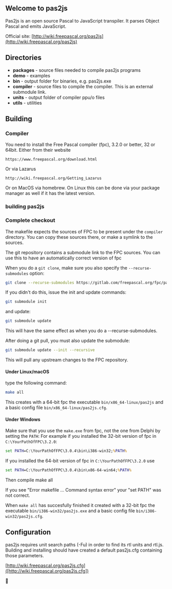## Welcome to pas2js

Pas2js is an open source Pascal to JavaScript transpiler.
It parses Object Pascal and emits JavaScript.

Official site:
[http://wiki.freepascal.org/pas2js](http://wiki.freepascal.org/pas2js)


## Directories

* **packages** - source files needed to compile pas2js programs
* **demo** - examples
* **bin** - output folder for binaries, e.g. pas2js.exe
* **compiler** - source files to compile the compiler. This is an external submodule link.
* **units** - output folder of compiler ppu/o files
* **utils** - utilities

## Building

### Compiler
You need to install the Free Pascal compiler (fpc), 3.2.0 or better, 32 or 64bit.
Either from their website
```text
https://www.freepascal.org/download.html
```
Or via Lazarus
```text
http://wiki.freepascal.org/Getting_Lazarus
```

Or on MacOS via homebrew. On Linux this can be done via your package manager
as well if it has the latest version.

### building pas2js

### Complete checkout

The makefile expects the sources of FPC to be present under the `compiler` directory.
You can copy these sources there, or make a symlink to the sources.

The git repository contains a submodule link to the FPC sources.
You can use this to have an automatically correct version of fpc

When you do a `git clone`, make sure you also specify the `--recurse-submodules`  option:
```sh
git clone --recurse-submodules https://gitlab.com/freepascal.org/fpc/pas2js.git
```
If you didn't do this, issue the init and update commands:
```sh
git submodule init
```
and update:
```sh
git submodule update
```
This will have the same effect as when you do a --recurse-submodules.

After doing a git pull, you must also update the submodule:
```sh
git submodule update --init --recursive
```
This will pull any upstream changes to the FPC repository.

#### Under Linux/macOS
type the following command:
```sh
make all
```

This creates with a 64-bit fpc the executable `bin/x86_64-linux/pas2js`
and a basic config file `bin/x86_64-linux/pas2js.cfg`.


#### Under Windows


Make sure that you use the `make.exe` from fpc, not the one from Delphi by setting the
`PATH`: For example if you installed the 32-bit version of fpc in
`C:\YourPathOfFPC\3.2.0`:
```bat
set PATH=C:\YourPathOfFPC\3.0.4\bin\i386-win32;%PATH%
```
If you installed the 64-bit version of fpc in `C:\YourPathOfFPC\3.2.0` use
```bat
set PATH=C:\YourPathOfFPC\3.0.4\bin\x86-64-win64;%PATH%
```
Then compile
make all

If you see "Error makefile ... Command syntax error" your "set PATH" was
not correct.

When `make all` has succesfully finished it created with a 32-bit fpc the executable
`bin/i386-win32/pas2js.exe` and a basic config file
`bin/i386-win32/pas2js.cfg`.


## Configuration

pas2js requires unit search paths (-Fu) in order to find its rtl units and
rtl.js. Building and installing should have created a default pas2js.cfg
containing those parameters.

[http://wiki.freepascal.org/pas2js.cfg]([http://wiki.freepascal.org/pas2js.cfg])


